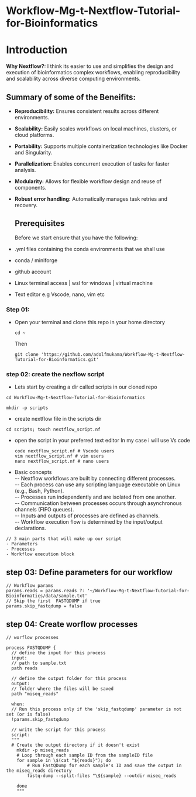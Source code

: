 # Workflow-Mg-t-Nextflow-Tutorial-for-Bioinformatics
# Introduction
**Why Nextflow?:** I think its easier to use and simplifies the design and execution of bioinformatics complex workflows, enabling reproducibility and scalability across diverse computing environments. 

## Summary of some of the Beneifits:

- **Reproducibility:** Ensures consistent results across different environments.
- **Scalability:** Easily scales workflows on local machines, clusters, or cloud platforms.
- **Portability:** Supports multiple containerization technologies like Docker and Singularity.
- **Parallelization:** Enables concurrent execution of tasks for faster analysis.
- **Modularity:** Allows for flexible workflow design and reuse of components.
- **Robust error handling:** Automatically manages task retries and recovery.

  ## Prerequisites

  Before we start ensure that you have the following:
- .yml files containing the conda environments that we shall use
- conda / miniforge
- github account
- Linux terminal access | wsl for windows | virtual machine
- Text editor e.g Vscode, nano, vim etc
### Step 01:
- Open your terminal and clone this repo in your home directory <br>

  ```
  cd ~
  ``` 
  Then 
  ```
  git clone 'https://github.com/adolfmukama/Workflow-Mg-t-Nextflow-Tutorial-for-Bioinformatics.git'
  ```
### step 02: create the nexflow script
- Lets start by creating a dir called scripts in our cloned repo <br>
```
cd Workflow-Mg-t-Nextflow-Tutorial-for-Bioinformatics
``` 
```
mkdir -p scripts 
``` 
- create nextflow file in the scripts dir 
```
cd scripts; touch nextflow_script.nf 
```
- open the script in your preferred text editor In my case i will use Vs code
  ```
  code nextflow_script.nf # Vscode users
  vim nextflow_script.nf # vim users
  nano nextflow_script.nf # nano users

  ```
- Basic concepts <br>
-- Nextflow workflows are built by connecting different processes.<br>
-- Each process can use any scripting language executable on Linux (e.g., Bash, Python).<br>
-- Processes run independently and are isolated from one another.<br>
-- Communication between processes occurs through asynchronous channels (FIFO queues).<br>
-- Inputs and outputs of processes are defined as channels.<br>
-- Workflow execution flow is determined by the input/output declarations.<br>
```
// 3 main parts that will make up our script
- Parameters
- Processes
- Workflow execution block
```
## step 03: Define parameters for our workflow
```
// Workflow params
params.reads = params.reads ?: '~/Workflow-Mg-t-Nextflow-Tutorial-for-Bioinformatics/data/sample.txt'
// Skip the first  FASTQDUMP if true
params.skip_fastqdump = false
```
## step 04: Create worflow processes

```
// worflow processes

process FASTQDUMP {
  // define the input for this process
  input:
  // path to sample.txt
  path reads

  // define the output folder for this process
  output:
  // folder where the files will be saved
  path "miseq_reads"

  when:
  // Run this process only if the 'skip_fastqdump' parameter is not set (or is false)
  !params.skip_fastqdump

  // write the script for this process
  script:
  """
  # Create the output directory if it doesn't exist
    mkdir -p miseq_reads
    # Loop through each sample ID from the sampleID file
    for sample in \$(cat "${reads}"); do
        # Run FastQDump for each sample's ID and save the output in the miseq_reads directory
        fastq-dump --split-files "\${sample} --outdir miseq_reads
    
    done
    """
```



  


